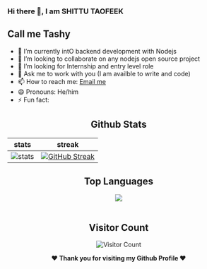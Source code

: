  ### Hi there 👋, I am SHITTU TAOFEEK
## Call me Tashy

- 🌱 I’m currently intO backend development with Nodejs
- 👯 I’m looking to collaborate on any nodejs open source project
- 🤔 I’m looking for Internship and entry level role
- 💬 Ask me to work with you (I am availble to write and code)
- 📫 How to reach me: [Email me](mailto:shittutaofeek009@gmail.com)
- 😄 Pronouns: He/him
- ⚡ Fun fact: 
<div align="center">
  
  ## Github Stats
|stats|streak|  
|---|---|  
| ![stats](https://github-readme-stats.vercel.app/api?username=Tashy009&show_icons=true&theme=radical) | [![GitHub Streak](https://github-readme-streak-stats.herokuapp.com/?user=Tashy009&theme=dark)](https://github.com/Tashy009/github-readme-streak-stats)|
</div>



<div align="center">
  
  ## Top Languages
  <a href="https://github.com/Tashy009">
    <img align="center" src="https://github-readme-stats.vercel.app/api/top-langs/?username=Tashy009&theme=tokyonight&layout=compact">
  </a>
</div>
  
<br> 

<div align="center">

        
   ## Visitor Count
   ![Visitor Count](https://profile-counter.glitch.me/{Tashy009}/count.svg)
        
</div>

<div align="center">
  
<b>❤️ Thank you for visiting my Github Profile ❤️</b>
</div>

        
